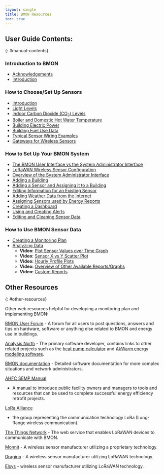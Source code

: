 ```yaml
---
layout: single
title: BMON Resources
toc: true
---
```


## User Guide Contents:
{: #manual-contents}

### Introduction to BMON
 - [Acknowledgements](intro#acknowledgements)
 - [Introduction](intro#introduction)

### How to Choose/Set Up Sensors
 - [Introduction](sensors#introduction)
 - [Light Levels](sensors#light-levels)
 - [Indoor Carbon Dioxide (CO<sub>2</sub>) Levels](sensors#indoor-carbon-dioxide)
 - [Boiler and Domestic Hot Water Temperature](sensors#boiler-domestic-hot)
 - [Building Electric Power](sensors#building-electric-power)
 - [Building Fuel Use Data](sensors#building-fuel-use)
 - [Typical Sensor Wiring Examples](sensors#typical-sensor-wiring)
 - [Gateways for Wireless Sensors](sensors#gateways-wireless-sensors)

### How to Set Up Your BMON System
 - [The BMON User Interface vs the System Administrator Interface](setup-bmon#bmon-user-interface)
 - [LoRaWAN Wireless Sensor Configuration](setup-bmon#lorawan-wireless-sensor)
 - [Overview of the System Administrator Interface](setup-bmon#overview-system-administrator)
 - [Adding a Building](setup-bmon#adding-building)
 - [Adding a Sensor and Assigning it to a Building](setup-bmon#adding-sensor-assigning)
 - [Editing Information for an Existing Sensor](setup-bmon#editing-information-existing)
 - [Adding Weather Data from the Internet](setup-bmon#adding-weather-data)
 - [Assigning Sensors used by Energy Reports](setup-bmon#assigning-sensors-used)
 - [Creating a Dashboard](setup-bmon#c-reating-dashboard)
 - [Using and Creating Alerts](setup-bmon#using-creating-alerts)
 - [Editing and Cleaning Sensor Data](setup-bmon#editing-cleaning-sensor)

### How to Use BMON Sensor Data
 - [Creating a Monitoring Plan](use-data#creating-monitoring-plan)
 - [Analyzing Data](use-data#analyzing-data)
    - **Video:** [Plot Sensor Values over Time Graph](use-data#video-plot-sensor-values)
    - **Video:** [Sensor X vs Y Scatter Plot](use-data#video-sensor-x-vs)
    - **Video:** [Hourly Profile Plots](use-data#video-hourly-profile-plots)
    - **Video:** [Overview of Other Available Reports/Graphs](use-data#video-overview-other-available)
    - **Video:** [Custom Reports](use-data#video-custom-reports)

## Other Resources
{: #other-resources}

Other web resources helpful for developing a monitoring plan and
implementing BMON:

[BMON User Forum](https://forum.bmon.org/) - A forum for all users to
post questions, answers and tips on hardware, software or anything else
related to BMON and energy use in buildings.

[Analysis North](http://www.analysisnorth.com/) - The primary software
developer, contains links to other related projects such as the [heat
pump calculator](https://akheatsmart.org/resources/calculator/) and
[AkWarm energy modeling
software](https://www.ahfc.us/efficiency/tools/akwarm-energy-rating-software).

[BMON
documentation](https://bmon-documentation.readthedocs.io/en/latest/) -
Detailed software documentation for more complex situations and network
administrators.

[AHFC SEMP
Manual](https://www.ahfc.us/application/files/9414/5193/2592/SEMP-Master_Manual_FINAL_AHFC_12.31.15.pdf)
- A manual to introduce public facility owners and managers to tools and
resources that can be used to complete successful energy efficiency
retrofit projects.

[LoRa
Alliance](https://lora-alliance.org/?gclid=CjwKCAiA9vOABhBfEiwATCi7GLt4J4GiNHHCqJsDrNvlfHuLOuvDYP5YykZtjRnmmy6ssL1ra7BzpxoCu3YQAvD_BwE)
- the group representing the communication technology LoRa (Long-Range
wireless communication).

[The Things Network](https://www.thethingsnetwork.org/) - The web
service that enables LoRaWAN devices to communicate with BMON.

[Monnit](https://www.monnit.com/) - A wireless sensor manufacturer
utilizing a proprietary technology.

[Dragino](https://www.dragino.com/) - A wireless sensor manufacturer
utilizing LoRaWAN technology.

[Elsys](https://www.elsys.se/en/) - wireless sensor manufacturer
utilizing LoRaWAN technology.
